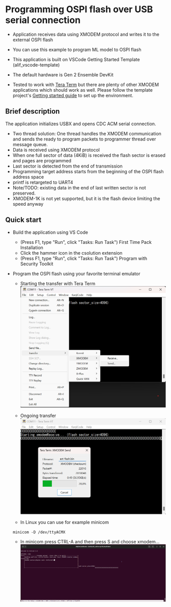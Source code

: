# Programming OSPI flash over USB serial connection
- Application receives data using XMODEM protocol and writes it to the external OSPI flash

- You can use this example to program ML model to OSPI flash
- This application is built on VSCode Getting Started Template (alif_vscode-template)
- The default hardware is Gen 2 Ensemble DevKit
- Tested to work with [Tera Term](https://teratermproject.github.io/index-en.html) but there are plenty of other XMODEM applications which should work as well.
Please follow the template project's [Getting started guide](https://github.com/alifsemi/alif_vscode-template/blob/main/doc/getting_started.md) to set up the environment.

## Brief description
The application initializes USBX and opens CDC ACM serial connection.
- Two thread solution: One thread handles the XMODEM communication and sends the ready to program packets to programmer thread over message queue.
- Data is received using XMODEM protocol
- When one full sector of data (4KiB) is received the flash sector is erased and pages are programmed
- Last sector is detected from the end of transmission
- Programming target address starts from the beginning of the OSPI flash address space
- printf is retargeted to UART4
- Note/TODO: existing data in the end of last written sector is not preserved.
- XMODEM-1K is not yet supported, but it is the flash device limiting the speed anyway

## Quick start
- Build the application using VS Code 
  - (Press F1, type "Run", click "Tasks: Run Task") First Time Pack Installation
  - Click the hammer icon in the csolution extension
  - (Press F1, type "Run", click "Tasks: Run Task") Program with Security Toolkit

- Program the OSPI flash using your favorite terminal emulator
  - Starting the transfer with Tera Term
    ![Start transfer](doc/teraterm_transfer.png)
  
  - Ongoing transfer
    ![Ongoing transfer](doc/teraterm_transfer_ongoing.png)

  - In Linux you can use for example minicom
  ```
  minicom -D /dev/ttyACMX
  ```
  - In minicom press CTRL-A and then press S and choose xmodem...
  ![Ongoing transfer](doc/minicom.png)
